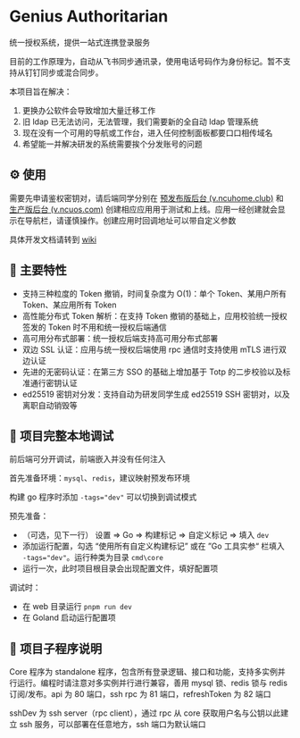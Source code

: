 # Genius Authoritarian

统一授权系统，提供一站式连携登录服务

目前的工作原理为，自动从飞书同步通讯录，使用电话号码作为身份标记。暂不支持从钉钉同步或混合同步。

本项目旨在解决：

1. 更换办公软件会导致增加大量迁移工作
2. 旧 ldap 已无法访问，无法管理，我们需要新的全自动 ldap 管理系统
3. 现在没有一个可用的导航或工作台，进入任何控制面板都要口口相传域名
4. 希望能一并解决研发的系统需要挨个分发账号的问题

## :gear: 使用

需要先申请鉴权密钥对，请后端同学分别在 [预发布版后台 (v.ncuhome.club)](https://v.ncuhome.club) 和 [生产版后台 (v.ncuos.com)](https://v.ncuos.com) 创建相应应用用于测试和上线。应用一经创建就会显示在导航栏，请谨慎操作。创建应用时回调地址可以带自定义参数

具体开发文档请转到 [wiki](https://github.com/ncuhome/GeniusAuthoritarian/wiki)

## :star2: 主要特性

+ 支持三种粒度的 Token 撤销，时间复杂度为 O(1)：单个 Token、某用户所有 Token、某应用所有 Token
+ 高性能分布式 Token 解析：在支持 Token 撤销的基础上，应用校验统一授权签发的 Token 时不用和统一授权后端通信
+ 高可用分布式部署：统一授权后端支持高可用分布式部署
+ 双边 SSL 认证：应用与统一授权后端使用 rpc 通信时支持使用 mTLS 进行双边认证
+ 先进的无密码认证：在第三方 SSO 的基础上增加基于 Totp 的二步校验以及标准通行密钥认证
+ ed25519 密钥对分发：支持自动为研发同学生成 ed25519 SSH 密钥对，以及离职自动销毁等

## :wrench: 项目完整本地调试

前后端可分开调试，前端嵌入并没有任何注入

首先准备环境：`mysql`、`redis`，建议映射预发布环境

构建 go 程序时添加 `-tags="dev"` 可以切换到调试模式

预先准备：

+ （可选，见下一行） 设置 => Go => 构建标记 => 自定义标记  => 填入 `dev`
+ 添加运行配置，勾选 “使用所有自定义构建标记” 或在 ”Go 工具实参“ 栏填入 `-tags="dev"`。运行种类为目录 `cmd\core`
+ 运行一次，此时项目根目录会出现配置文件，填好配置项

调试时：

+ 在 web 目录运行 `pnpm run dev`
+ 在 Goland 启动运行配置项

## :children_crossing: 项目子程序说明

Core 程序为 standalone 程序，包含所有登录逻辑、接口和功能，支持多实例并行运行。编程时请注意对多实例并行进行兼容，善用 mysql 锁、redis 锁与 redis 订阅/发布。api 为 80 端口，ssh rpc 为 81 端口，refreshToken 为 82 端口

sshDev 为 ssh server（rpc client），通过 rpc 从 core 获取用户名与公钥以此建立 ssh 服务，可以部署在任意地方，ssh 端口为默认端口

